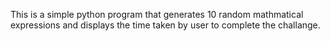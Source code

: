 This is a simple python program that generates 10 random mathmatical expressions and displays the time taken by user to complete the challange.